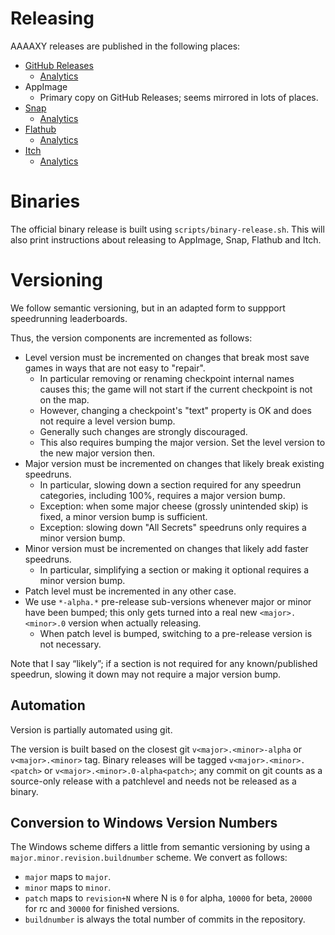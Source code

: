 # Releasing

AAAAXY releases are published in the following places:

  - [GitHub Releases](https://github.com/divVerent/aaaaxy/releases)
      - [Analytics](https://github.com/divVerent/aaaaxy/graphs/traffic)
  - AppImage
      - Primary copy on GitHub Releases; seems mirrored in lots of
        places.
  - [Snap](https://snapcraft.io/aaaaxy)
      - [Analytics](https://snapcraft.io/aaaaxy/metrics)
  - [Flathub](https://flathub.org/apps/details/io.github.divverent.aaaaxy)
      - [Analytics](https://klausenbusk.github.io/flathub-stats/#ref=io.github.divverent.aaaaxy&interval=infinity&downloadType=installs%2Bupdates)
  - [Itch](https://divverent.itch.io/aaaaxy)
      - [Analytics](https://itch.io/game/summary/1199736)

# Binaries

The official binary release is built using `scripts/binary-release.sh`.
This will also print instructions about releasing to AppImage, Snap,
Flathub and Itch.

# Versioning

We follow semantic versioning, but in an adapted form to suppport
speedrunning leaderboards.

Thus, the version components are incremented as follows:

  - Level version must be incremented on changes that break most save
    games in ways that are not easy to "repair".
      - In particular removing or renaming checkpoint internal names
        causes this; the game will not start if the current checkpoint
        is not on the map.
      - However, changing a checkpoint's "text" property is OK and does
        not require a level version bump.
      - Generally such changes are strongly discouraged.
      - This also requires bumping the major version. Set the level
        version to the new major version then.
  - Major version must be incremented on changes that likely break
    existing speedruns.
      - In particular, slowing down a section required for any speedrun
        categories, including 100%, requires a major version bump.
      - Exception: when some major cheese (grossly unintended skip) is
        fixed, a minor version bump is sufficient.
      - Exception: slowing down "All Secrets" speedruns only requires a
        minor version bump.
  - Minor version must be incremented on changes that likely add faster
    speedruns.
      - In particular, simplifying a section or making it optional
        requires a minor version bump.
  - Patch level must be incremented in any other case.
  - We use `*-alpha.*` pre-release sub-versions whenever major or minor
    have been bumped; this only gets turned into a real new
    `<major>.<minor>.0` version when actually releasing.
      - When patch level is bumped, switching to a pre-release version
        is not necessary.

Note that I say &ldquo;likely&rdquo;; if a section is not required for
any known/published speedrun, slowing it down may not require a major
version bump.

## Automation

Version is partially automated using git.

The version is built based on the closest git `v<major>.<minor>-alpha`
or `v<major>.<minor>` tag. Binary releases will be tagged
`v<major>.<minor>.<patch>` or `v<major>.<minor>.0-alpha<patch>`; any
commit on git counts as a source-only release with a patchlevel and
needs not be released as a binary.

## Conversion to Windows Version Numbers

The Windows scheme differs a little from semantic versioning by using a
`major.minor.revision.buildnumber` scheme. We convert as follows:

  - `major` maps to `major`.
  - `minor` maps to `minor`.
  - `patch` maps to `revision+N` where N is `0` for alpha, `10000` for
    beta, `20000` for rc and `30000` for finished versions.
  - `buildnumber` is always the total number of commits in the
    repository.
